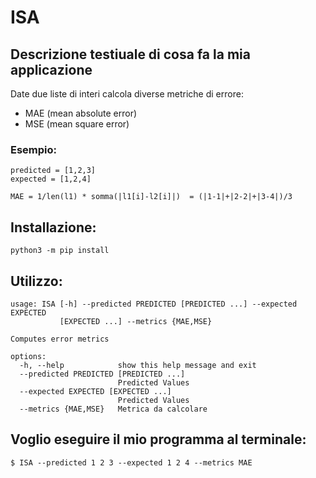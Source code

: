 # ISA 
## Descrizione testiuale di cosa fa la mia applicazione

Date due liste di interi calcola diverse metriche di errore:
- MAE (mean absolute error)
- MSE (mean square error)


### Esempio:
```
predicted = [1,2,3]
expected = [1,2,4]

MAE = 1/len(l1) * somma(|l1[i]-l2[i]|)  = (|1-1|+|2-2|+|3-4|)/3
```

## Installazione:
```
python3 -m pip install
```

## Utilizzo:
```
usage: ISA [-h] --predicted PREDICTED [PREDICTED ...] --expected EXPECTED
           [EXPECTED ...] --metrics {MAE,MSE}

Computes error metrics

options:
  -h, --help            show this help message and exit
  --predicted PREDICTED [PREDICTED ...]
                        Predicted Values
  --expected EXPECTED [EXPECTED ...]
                        Predicted Values
  --metrics {MAE,MSE}   Metrica da calcolare
```

## **Voglio eseguire il mio programma al terminale:**
```
$ ISA --predicted 1 2 3 --expected 1 2 4 --metrics MAE
```

